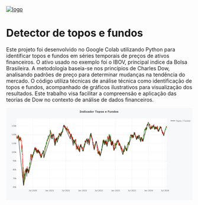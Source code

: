 <a href="https://postimg.cc/FYtnXpJw">
  <img src="https://i.postimg.cc/t470PmRR/logo-sem-fundo-01.png" alt="logo" width="300">
</a>

# Detector de topos e fundos

Este projeto foi desenvolvido no Google Colab utilizando Python para identificar topos e fundos em séries temporais de preços de ativos financeiros. O ativo usado no exemplo foi o IBOV, principal indice da Bolsa Brasileira. A metodologia baseia-se nos princípios de Charles Dow, analisando padrões de preço para determinar mudanças na tendência do mercado. O código utiliza técnicas de análise técnica como identificação de topos e fundos, acompanhado de gráficos ilustrativos para visualização dos resultados. Este trabalho visa facilitar a compreensão e aplicação das teorias de Dow no contexto de análise de dados financeiros.

![detector de topos e fundos](https://github.com/GeorgeTelles/detector_topos_fundos/raw/8d44da34a6a3513592db5758009ada4297a5cb52/detector%20de%20topo%20e%20fundo.png)

